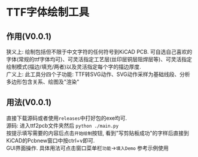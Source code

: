 # TTF字体绘制工具

## 作用(V0.0.1)
狭义上: 绘制包括但不限于中文字符的任何符号到KiCAD PCB. 可自选自己喜欢的字体(常规的ttf字体均可)、可灵活指定工艺层(丝印层铜层阻焊层等)、可灵活指定绘制模式(描边/填充/两者)以及灵活指定每个字的描边厚度.  
广义上: 此工具分四个子功能: TTF转SVG动作、SVG动作采样为基础线段、分析多边形包含关系、绘图及"渲染"

## 用法(V0.0.1)
直接下载源码或者使用`releases`中打好包的exe均可.  
源码: 进入ttf2pcb文件夹然后 `python ./main.py`  
按提示填写需要的内容后点击`开始绘制`按钮, 看到"写剪贴板成功"的字样后直接到KiCAD的Pcbnew窗口中按<kb>ctrl</kb>+<kb>v</kb>即可.  
GUI界面操作. 具体用法可点击窗口菜单栏`功能`→`填入Demo` 参考示例使用
